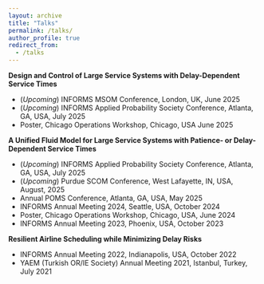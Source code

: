 ```yaml
---
layout: archive
title: "Talks"
permalink: /talks/
author_profile: true
redirect_from:
  - /talks
---
```


**Design and Control of Large Service Systems with Delay-Dependent Service Times** 
  * (_Upcoming_) INFORMS MSOM Conference, London, UK, June 2025
  * (_Upcoming_) INFORMS Applied Probability Society Conference, Atlanta, GA, USA, July 2025
  * Poster, Chicago Operations Workshop, Chicago, USA June 2025

**A Unified Fluid Model for Large Service Systems with Patience- or Delay-Dependent Service Times**
  * (_Upcoming_) INFORMS Applied Probability Society Conference, Atlanta, GA, USA, July 2025
  * (_Upcoming_) Purdue SCOM Conference, West Lafayette, IN, USA, August, 2025  
  * Annual POMS Conference, Atlanta, GA, USA, May 2025
  * INFORMS Annual Meeting 2024, Seattle, USA, October 2024
  * Poster, Chicago Operations Workshop, Chicago, USA, June 2024
  * INFORMS Annual Meeting 2023, Phoenix, USA, October 2023

**Resilient Airline Scheduling while Minimizing Delay Risks** 
  * INFORMS Annual Meeting 2022, Indianapolis, USA, October 2022
  * YAEM (Turkish OR/IE Society) Annual Meeting 2021, Istanbul, Turkey, July 2021

